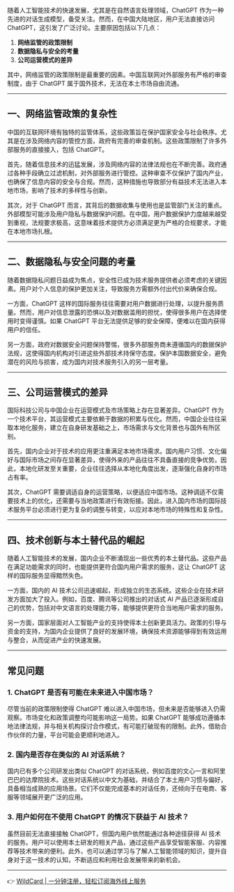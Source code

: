 随着人工智能技术的快速发展，尤其是在自然语言处理领域，ChatGPT 作为一种先进的对话生成模型，备受关注。然而，在中国大陆地区，用户无法直接访问 ChatGPT，这引发了广泛讨论。主要原因包括以下几点：

1. **网络监管的政策限制**  
2. **数据隐私与安全的考量**  
3. **公司运营模式的差异**  

其中，网络监管的政策限制是最重要的因素。中国互联网对外部服务有严格的审查制度，由于 ChatGPT 属于国外技术，无法在本土市场自由流通。

---

## 一、网络监管政策的复杂性

中国的互联网环境有独特的监管体系，这些政策旨在保护国家安全与社会秩序。尤其是在涉及网络内容的管控方面，政府有完善的审查机制。这些政策限制了许多外部服务的直接接入，包括 ChatGPT。

首先，随着信息技术的迅猛发展，涉及网络内容的法律法规也在不断完善。政府通过各种手段确立过滤机制，对外部服务进行管控。这种审查不仅保护了国内产业，也确保了信息内容的安全与合规。然而，这种措施也导致部分有益技术无法进入本地市场，影响了技术的多样性与创新。

其次，对于 ChatGPT 而言，其背后的数据收集与使用也是监管部门关注的重点。外部模型可能涉及用户隐私与数据保护问题。在中国，用户数据保护力度越来越受到重视，法规要求极高，这意味着技术提供方必须满足更为严格的合规要求，才能在本地市场扎根。

---

## 二、数据隐私与安全问题的考量

随着数据隐私问题日益成为焦点，安全性已成为技术服务提供者必须考虑的关键因素。用户对个人信息的保护更加关注，导致服务方需额外付出代价来确保合规。

一方面，ChatGPT 这样的国际服务往往需要对用户数据进行处理，以提升服务质量。然而，用户对信息泄露的恐惧以及对数据滥用的担忧，使得很多用户在选择使用时变得谨慎。如果 ChatGPT 平台无法提供足够的安全保障，便难以在国内获得用户的信任。

另一方面，政府对数据安全问题保持警惕，很多外部服务商未遵循国内的数据保护法规，这使得国内机构对引进这些外部技术持保守态度。保护本国数据安全，避免潜在的风险与损害，成为国内对技术服务引入的另一层考量。

---

## 三、公司运营模式的差异

国际科技公司与中国企业在运营模式及市场策略上存在显著差异。ChatGPT 作为一个技术平台，其运营模式主要依赖于数据的积累与优化。然而，中国企业往往采取本地化服务，建立在自身研发基础之上，市场需求与文化背景也与国外有所区别。

首先，国内企业对于技术的应用更注重满足本地市场需求。国内用户习惯、文化偏好与国际市场之间存在显著差异，使得外来的产品往往不具备直接的竞争优势。因此，本地化研发至关重要，企业往往选择从本地化角度出发，逐渐强化自身的市场占有率。

其次，ChatGPT 需要调适自身的运营策略，以便适应中国市场。这种调适不仅需要技术上的优化，还需要与当地政策进行有效衔接。因此，进入国内市场的国际技术服务平台必须进行更为复杂的调整与转变，以应对本地市场的特殊性和复杂性。

---

## 四、技术创新与本土替代品的崛起

随着人工智能技术的发展，国内企业不断涌现出一些优秀的本土替代品。这些产品在满足功能需求的同时，也能提供更符合国内用户需求的服务，这让 ChatGPT 这样的国际服务显得黯然失色。

一方面，国内的 AI 技术公司迅速崛起，形成独立的生态系统。这些企业在技术研发方面加大了投入。例如，百度、腾讯等公司推出的对话式 AI 产品已逐渐形成自己的优势，包括对中文语言的处理能力等，能够提供更符合当地用户需求的服务。

另一方面，国家层面对人工智能产业的支持使得本土创新更具活力。政策的引导与资金的支持，为国内企业提供了良好的发展环境，确保技术资源能够得到有效运用与整合，从而促进产业的快速发展。

---

## 常见问题

### 1. ChatGPT 是否有可能在未来进入中国市场？

尽管当前的政策限制使得 ChatGPT 难以进入中国市场，但未来是否能够进入仍需观察。市场变化和政策调整均可能影响这一局势。如果 ChatGPT 能够成功遵循本地法律法规，并与相关机构探讨合作模式，有可能打破现有的限制。此外，借助合作伙伴的力量，平台可能会更顺利地进入。

### 2. 国内是否存在类似的 AI 对话系统？

国内已有多个公司研发出类似 ChatGPT 的对话系统，例如百度的文心一言和阿里巴巴的达摩院技术。这些对话系统以中文为基础，并结合了本土用户习惯与偏好，具备相当成熟的应用场景。它们不仅能完成基本的对话任务，还倾向于在电商、客服等领域展开更广泛的应用。

### 3. 用户如何在不使用 ChatGPT 的情况下获益于 AI 技术？

虽然目前无法直接接触 ChatGPT，但国内用户依然能通过各种途径获得 AI 技术的服务。用户可以使用本土研发的相关产品，通过这些产品享受智能客服、内容推荐等技术带来的便利。此外，也可以通过学习与了解人工智能领域的知识，提升自身对于这一技术的认知，不断适应和利用社会发展带来的新机会。

---

👉 [WildCard | 一分钟注册，轻松订阅海外线上服务](https://bit.ly/bewildcard)